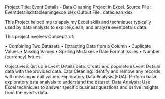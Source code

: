 Project Title:
Event Details - Data Cleaning Project in Excel.
Source File : Eventdetailsdatacleaningexcel.xlsx
Output File : dataclean.xlsx

This Project helped me to apply my Excel skills and techniques typically used by data analysts to explore,clean, and analyze eventdetails data. 

This project involves Concepts of:

•	Combining Two Datasets
•	Extracting Data from a Column
•	Duplicate Values
•	Missing Values
•	Spelling Mistakes
•	Date Format Issues
•	Number (currency) Issues

Objectivies:
Set up a Event Details data: Create and populate a Event Details data with the provided data.
Data Cleaning: Identify and remove any records with missing or null values.
Exploratory Data Analysis (EDA): Perform basic exploratory data analysis to understand the dataset.
Data Analysis: Use Excel techniques to answer specific business questions and derive insights from the events data.
